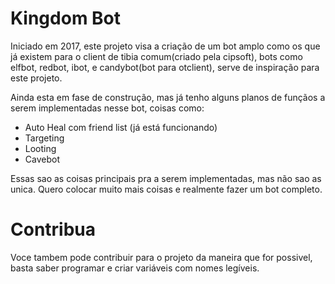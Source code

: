 # Kingdom Bot
Iniciado em 2017, este projeto visa a criação de um bot amplo
como os que já existem para o client de tibia comum(criado pela cipsoft),
bots como elfbot, redbot, ibot, e candybot(bot para otclient), serve de
inspiração para este projeto.

Ainda esta em fase de construção, mas já tenho alguns planos de funçãos a serem
implementadas nesse bot, coisas como:

- Auto Heal com friend list (já está funcionando)
- Targeting
- Looting
- Cavebot

Essas sao as coisas principais pra a serem implementadas, mas não sao as
unica. Quero colocar muito mais coisas e realmente fazer um bot completo.

# Contribua
Voce tambem pode contribuir para o projeto da maneira que for possivel,
basta saber programar e criar variáveis com nomes legíveis. 
